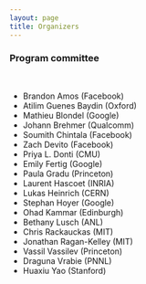 ```yaml
---
layout: page
title: Organizers
---
```


### Program committee

<br/>

* Brandon Amos (Facebook) 
* Atilim Guenes Baydin (Oxford) 
* Mathieu Blondel (Google)
* Johann Brehmer (Qualcomm)
* Soumith Chintala (Facebook)
* Zach Devito (Facebook)
* Priya L. Donti (CMU)
* Emily Fertig (Google)
* Paula Gradu (Princeton)
* Laurent Hascoet (INRIA)
* Lukas Heinrich (CERN)
* Stephan Hoyer (Google)
* Ohad Kammar  (Edinburgh)
* Bethany Lusch (ANL)
* Chris Rackauckas (MIT)
* Jonathan Ragan-Kelley (MIT)
* Vassil Vassilev (Princeton)
* Draguna Vrabie (PNNL)
* Huaxiu Yao (Stanford)   